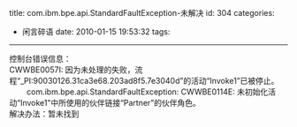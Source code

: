 title: com.ibm.bpe.api.StandardFaultException-未解决
id: 304
categories:
  - 闲言碎语
date: 2010-01-15 19:53:32
tags:
---

控制台错误信息：&nbsp;
</br>CWWBE0057I: 因为未处理的失败，流程“_PI:90030126.31ca3e68.203ad8f5.7e3040d”的活动“Invoke1”已被停止。
</br>&nbsp;&nbsp;&nbsp;&nbsp;&nbsp;&nbsp;&nbsp; com.ibm.bpe.api.StandardFaultException: CWWBE0114E: 未初始化活动“Invoke1”中所使用的伙伴链接“Partner”的伙伴角色。
</br>解决办法：暂未找到